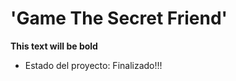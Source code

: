 <h1>'Game The Secret Friend'</h1>

**This text will be bold**  
- Estado del proyecto: Finalizado!!!
